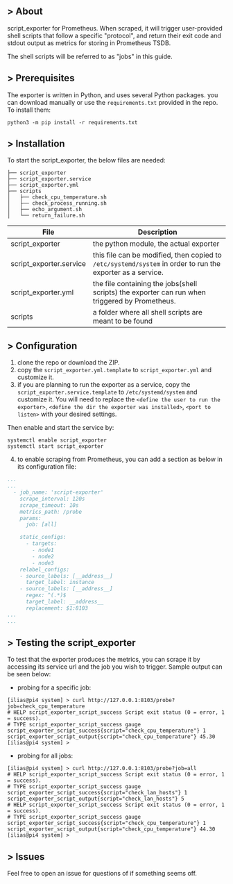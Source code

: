 ## > About

script_exporter for Prometheus. When scraped, it will trigger user-provided shell scripts that follow a specific "protocol", and return their exit code and stdout output as metrics for storing in Prometheus TSDB.

The shell scripts will be referred to as "jobs" in this guide.

## > Prerequisites

The exporter is written in Python, and uses several Python packages. you can download manually or use the `requirements.txt` provided in the repo. To install them:

```
python3 -m pip install -r requirements.txt
```
## > Installation

To start the script_exporter, the below files are needed:

```
├── script_exporter
├── script_exporter.service
├── script_exporter.yml
├── scripts
│   ├── check_cpu_temperature.sh
│   ├── check_process_running.sh
│   ├── echo_argument.sh
│   └── return_failure.sh
```

| File | Description |
| ----------------------- | ----------------------- |
| script_exporter | the python module, the actual exporter |
| script_exporter.service | this file can be modified, then copied to `/etc/systemd/system` in order to run the exporter as a service. |
| script_exporter.yml | the file containing the jobs(shell scripts) the exporter can run when triggered by Prometheus. |
| scripts | a folder where all shell scripts are meant to be found |


## > Configuration

1. clone the repo or download the ZIP.
2. copy the `script_exporter.yml.template` to `script_exporter.yml` and customize it.
3. if you are planning to run the exporter as a service, copy the `script_exporter.service.template` to `/etc/systemd/system` and customize it. You will need to replace the `<define the user to run the exporter>`, `<define the dir the exporter was installed>`, `<port to listen>` with your desired settings. 

Then enable and start the service by: 

```
systemctl enable script_exporter 
systemctl start script_exporter 
```

4. to enable scraping from Prometheus, you can add a section as below in its configuration file:

```yaml
...
...
  - job_name: 'script-exporter'
    scrape_interval: 120s
    scrape_timeout: 10s
    metrics_path: /probe
    params:
      job: [all]

    static_configs:
      - targets:
        - node1
        - node2
        - node3
    relabel_configs:
    - source_labels: [__address__]
      target_label: instance
    - source_labels: [__address__]
      regex: ^(.*)$
      target_label: __address__
      replacement: $1:8103
...
...
```

## > Testing the script_exporter

To test that the exporter produces the metrics, you can scrape it by accessing its service url and the job you wish to trigger. Sample output can be seen below:

- probing for a specific job:

```
[ilias@pi4 system] > curl http://127.0.0.1:8103/probe?job=check_cpu_temperature          
# HELP script_exporter_script_success Script exit status (0 = error, 1 = success).
# TYPE script_exporter_script_success gauge
script_exporter_script_success{script="check_cpu_temperature"} 1
script_exporter_script_output{script="check_cpu_temperature"} 45.30
[ilias@pi4 system] > 
```

- probing for all jobs:

```
[ilias@pi4 system] > curl http://127.0.0.1:8103/probe?job=all
# HELP script_exporter_script_success Script exit status (0 = error, 1 = success).
# TYPE script_exporter_script_success gauge
script_exporter_script_success{script="check_lan_hosts"} 1
script_exporter_script_output{script="check_lan_hosts"} 5
# HELP script_exporter_script_success Script exit status (0 = error, 1 = success).
# TYPE script_exporter_script_success gauge
script_exporter_script_success{script="check_cpu_temperature"} 1
script_exporter_script_output{script="check_cpu_temperature"} 44.30
[ilias@pi4 system] > 
```

## > Issues

Feel free to open an issue for questions of if something seems off.
